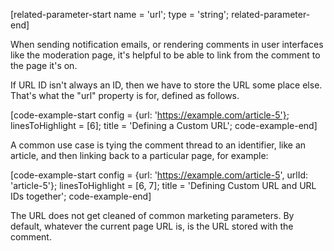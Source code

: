 [related-parameter-start name = 'url'; type = 'string'; related-parameter-end]

When sending notification emails, or rendering comments in user interfaces like the moderation page, it's helpful to be able to link
from the comment to the page it's on.

If URL ID isn't always an ID, then we have to store the URL some place else. That's what the "url" property is for, defined as follows.

[code-example-start config = {url: 'https://example.com/article-5'}; linesToHighlight = [6]; title = 'Defining a Custom URL'; code-example-end]

A common use case is tying the comment thread to an identifier, like an article, and then linking back to a particular page, for example:

[code-example-start config = {url: 'https://example.com/article-5', urlId: 'article-5'}; linesToHighlight = [6, 7]; title = 'Defining Custom URL and URL IDs together'; code-example-end]

The URL does not get cleaned of common marketing parameters. By default, whatever the current page URL is, is the URL stored with the comment.
